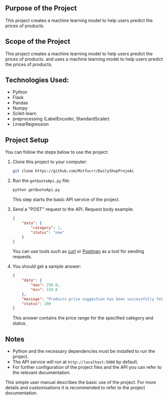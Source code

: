 ## Purpose of the Project

This project creates a machine learning model to help users predict the prices of products.

## Scope of the Project

This project creates a machine learning model to help users predict the prices of products.
and uses a machine learning model to help users predict the prices of products.

## Technologies Used:
- Python
- Flask
- Pandas
- Numpy
- Scikit-learn
- preprocessing (LabelEncoder, StandardScaler)
- LinearRegression

## Project Setup

You can follow the steps below to use the project:

1. Clone this project to your computer:

    ```bash
    git clone https://github.com/Mstfucrr/DailyShopProjeAi
    ```

2. Run the `getQuoteApi.py` file:

    ```bash
    python getQuoteApi.py
    ```

    This step starts the basic API service of the project.

3. Send a "POST" request to the API. Request body example:

    ```json
    {
        "data": {
            "category": 1,
            "status": "new"
        }
    }
    ```

    You can use tools such as [curl](https://curl.se/) or [Postman](https://www.postman.com/) as a tool for sending requests.

4. You should get a sample answer:

    ```json
    {
        "data": {
            "max": 250.0,
            "min": 150.0
        },
        "message": "Products price suggestion has been successfully fetched.",
        "status": 200
    }
    ```

    This answer contains the price range for the specified category and status.

## Notes

- Python and the necessary dependencies must be installed to run the project.
- The API service will run at `http://localhost:5000` by default.
- For further configuration of the project files and the API you can refer to the relevant documentation.
  
This simple user manual describes the basic use of the project. For more details and customisations it is recommended to refer to the project documentation.